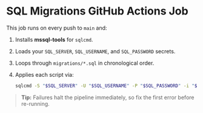 # SQL Migrations GitHub Actions Job

This job runs on every push to `main` and:

1. Installs **mssql-tools** for `sqlcmd`.  
2. Loads your `SQL_SERVER`, `SQL_USERNAME`, and `SQL_PASSWORD` secrets.  
3. Loops through `migrations/*.sql` in chronological order.  
4. Applies each script via:

   ```bash
   sqlcmd -S "$SQL_SERVER" -U "$SQL_USERNAME" -P "$SQL_PASSWORD" -i "$file"
   ```

> **Tip:** Failures halt the pipeline immediately, so fix the first error before re-running.
